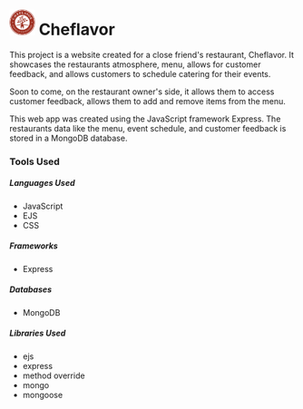 <h1><img src="./public/images/logo.png" width="45px"> Cheflavor</h1>

<p>This project is a website created for a close friend's restaurant, Cheflavor.
It showcases the restaurants atmosphere, menu, allows for customer feedback, and allows customers to schedule catering for their events.

Soon to come, on the restaurant owner's side, it allows them to access customer feedback, allows them to add and remove items from the menu.

This web app was created using the JavaScript framework Express. The restaurants data
like the menu, event schedule, and customer feedback is stored in a MongoDB database.
</p>

<h3>Tools Used</h3>

<h5>Languages Used</h5>
<ul>
    <li>JavaScript</li>
    <li>EJS</li>
    <li>CSS</li>
</ul>

<h5>Frameworks</h5>
<ul>
    <li>Express</li>
</ul>

<h5>Databases</h5>
<ul>
    <li>MongoDB</li>
</ul>

<h5>Libraries Used</h5>
<ul>
    <li>ejs</li>
    <li>express</li>
    <li>method override</li>
    <li>mongo</li>
    <li>mongoose</li>
</ul>
